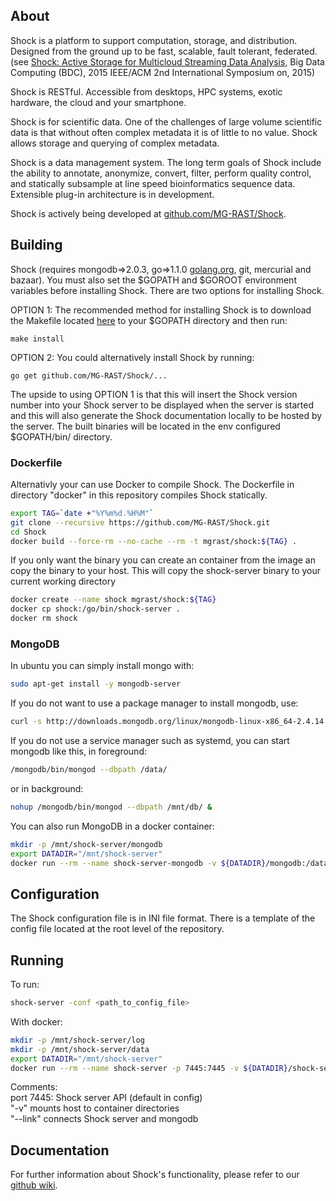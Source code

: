 About
-----

Shock is a platform to support computation, storage, and distribution. Designed from the ground up to be fast, scalable, fault tolerant, federated.  (see [Shock: Active Storage for Multicloud Streaming Data Analysis](http://ieeexplore.ieee.org/abstract/document/7406331/), Big Data Computing (BDC), 2015 IEEE/ACM 2nd International Symposium on, 2015)

Shock is RESTful. Accessible from desktops, HPC systems, exotic hardware, the cloud and your smartphone.

Shock is for scientific data. One of the challenges of large volume scientific data is that without often complex metadata it is of little to no value. Shock allows storage and querying of complex metadata.   

Shock is a data management system. The long term goals of Shock include the ability to annotate, anonymize, convert, filter, perform quality control, and statically subsample at line speed bioinformatics sequence data. Extensible plug-in architecture is in development.


Shock is actively being developed at [github.com/MG-RAST/Shock](https://github.com/MG-RAST/Shock).

Building
--------
Shock (requires mongodb=>2.0.3, go=>1.1.0 [golang.org](http://golang.org/), git, mercurial and bazaar). You must also set the $GOPATH and $GOROOT environment variables before installing Shock. There are two options for installing Shock.

OPTION 1: The recommended method for installing Shock is to download the Makefile located [here](https://raw.github.com/MG-RAST/Shock/master/Makefile) to your $GOPATH directory and then run:

    make install

OPTION 2: You could alternatively install Shock by running:

    go get github.com/MG-RAST/Shock/...

The upside to using OPTION 1 is that this will insert the Shock version number into your Shock server to be displayed when the server is started and this will also generate the Shock documentation locally to be hosted by the server. The built binaries will be located in the env configured $GOPATH/bin/ directory.

### Dockerfile
Alternativly your can use Docker to compile Shock. The Dockerfile in directory "docker" in this repository compiles Shock statically. 
```bash
export TAG=`date +"%Y%m%d.%H%M"`
git clone --recursive https://github.com/MG-RAST/Shock.git
cd Shock
docker build --force-rm --no-cache --rm -t mgrast/shock:${TAG} .
```
If you only want the binary you can create an container from the image an copy the binary to your host. This will copy the shock-server binary to your current working directory
```bash
docker create --name shock mgrast/shock:${TAG}
docker cp shock:/go/bin/shock-server .
docker rm shock
```

### MongoDB

In ubuntu you can simply install mongo with:
```bash
sudo apt-get install -y mongodb-server
```
If you do not want to use a package manager to install mongodb, use:
```bash
curl -s http://downloads.mongodb.org/linux/mongodb-linux-x86_64-2.4.14.tgz | tar -v -C /mongodb/ -xz
```
If you do not use a service manager such as systemd, you can start mongodb like this, in foreground:
```bash
/mongodb/bin/mongod --dbpath /data/
```
or in background:
```bash
nohup /mongodb/bin/mongod --dbpath /mnt/db/ &
```
You can also run MongoDB in a docker container:
```bash
mkdir -p /mnt/shock-server/mongodb
export DATADIR="/mnt/shock-server"
docker run --rm --name shock-server-mongodb -v ${DATADIR}/mongodb:/data/db --expose=27017 mongo mongod --dbpath /data/db
```


Configuration
-------------
The Shock configuration file is in INI file format. There is a template of the config file located at the root level of the repository.

Running
-------
To run:
```bash
shock-server -conf <path_to_config_file>
```
With docker:
```bash
mkdir -p /mnt/shock-server/log
mkdir -p /mnt/shock-server/data
export DATADIR="/mnt/shock-server"
docker run --rm --name shock-server -p 7445:7445 -v ${DATADIR}/shock-server.cfg:/shock-config/shock-server.cfg -v ${DATADIR}/log:/var/log/shock -v ${DATADIR}/data:/usr/local/shock --link=shock-server-mongodb:mongodb mgrast/shock /go/bin/shock-server --conf /shock-config/shock-server.cfg
```
Comments:<br>
port 7445: Shock server API (default in config)<br>
"-v" mounts host to container directories<br>
"--link" connects Shock server and mongodb

Documentation
-------------
For further information about Shock's functionality, please refer to our [github wiki](https://github.com/MG-RAST/Shock/wiki/_pages).
